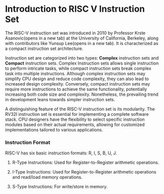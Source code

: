 # Introduction to RISC V Instruction Set

The RISC-V instruction set was introduced in 2010 by Professor Krste Asanovic(opens in a new tab) at the University of California, Berkeley, along with contributors like Yunsup Lee(opens in a new tab). It is characterized as a compact 
instruction set architecture.

Instruction set are categorized into two types: **Complex** instruction sets and **Compact** instruction sets. Complex Instruction sets allows single instruction to perform intricate tasks, while compact instruction sets break complex
task into multiple instructions.  Although complex instruction sets may simplify CPU design and reduce code complexity, they can also lead to increased design complexity. Conversely, compact instruction sets may require more instructions to achieve the same functionality, potentially increasing both code size and complexity. Nonetheless, the prevailing trend in development leans towards simpler instruction sets.

A distinguishing feature of the RISC-V instruction set is its modularity. The RV32I instruction set is essential for implementing a complete software stack. CPU designers have the flexibility to select specific instruction modules based on their actual requirements, allowing for customized implementations tailored to various applications.

### Instruction Format

RISC-V has six basic instruction formats: R, I, S, B, U, J.

1) R-Type Instructions: Used for Register-to-Register arithmetic operations.

2) I-Type Instructions: Used for Register-to-Register arithmetic operations and read/load memory operations.

3) S-Type Instructions: For write/store in memory.
